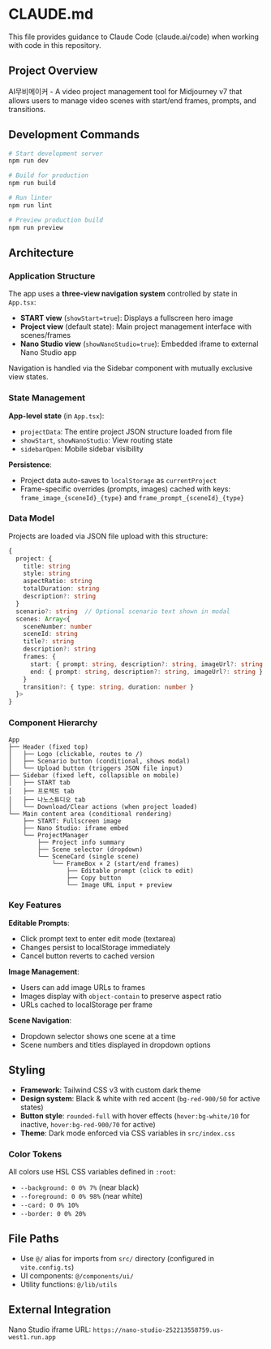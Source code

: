 # CLAUDE.md

This file provides guidance to Claude Code (claude.ai/code) when working with code in this repository.

## Project Overview

AI무비메이커 - A video project management tool for Midjourney v7 that allows users to manage video scenes with start/end frames, prompts, and transitions.

## Development Commands

```bash
# Start development server
npm run dev

# Build for production
npm run build

# Run linter
npm run lint

# Preview production build
npm run preview
```

## Architecture

### Application Structure

The app uses a **three-view navigation system** controlled by state in `App.tsx`:
- **START view** (`showStart=true`): Displays a fullscreen hero image
- **Project view** (default state): Main project management interface with scenes/frames
- **Nano Studio view** (`showNanoStudio=true`): Embedded iframe to external Nano Studio app

Navigation is handled via the Sidebar component with mutually exclusive view states.

### State Management

**App-level state** (in `App.tsx`):
- `projectData`: The entire project JSON structure loaded from file
- `showStart`, `showNanoStudio`: View routing state
- `sidebarOpen`: Mobile sidebar visibility

**Persistence**:
- Project data auto-saves to `localStorage` as `currentProject`
- Frame-specific overrides (prompts, images) cached with keys: `frame_image_{sceneId}_{type}` and `frame_prompt_{sceneId}_{type}`

### Data Model

Projects are loaded via JSON file upload with this structure:

```typescript
{
  project: {
    title: string
    style: string
    aspectRatio: string
    totalDuration: string
    description?: string
  }
  scenario?: string  // Optional scenario text shown in modal
  scenes: Array<{
    sceneNumber: number
    sceneId: string
    title?: string
    description?: string
    frames: {
      start: { prompt: string, description?: string, imageUrl?: string }
      end: { prompt: string, description?: string, imageUrl?: string }
    }
    transition?: { type: string, duration: number }
  }>
}
```

### Component Hierarchy

```
App
├── Header (fixed top)
│   ├── Logo (clickable, routes to /)
│   ├── Scenario button (conditional, shows modal)
│   └── Upload button (triggers JSON file input)
├── Sidebar (fixed left, collapsible on mobile)
│   ├── START tab
│   ├── 프로젝트 tab
│   ├── 나노스튜디오 tab
│   └── Download/Clear actions (when project loaded)
└── Main content area (conditional rendering)
    ├── START: Fullscreen image
    ├── Nano Studio: iframe embed
    └── ProjectManager
        ├── Project info summary
        ├── Scene selector (dropdown)
        └── SceneCard (single scene)
            └── FrameBox × 2 (start/end frames)
                ├── Editable prompt (click to edit)
                ├── Copy button
                └── Image URL input + preview
```

### Key Features

**Editable Prompts**:
- Click prompt text to enter edit mode (textarea)
- Changes persist to localStorage immediately
- Cancel button reverts to cached version

**Image Management**:
- Users can add image URLs to frames
- Images display with `object-contain` to preserve aspect ratio
- URLs cached to localStorage per frame

**Scene Navigation**:
- Dropdown selector shows one scene at a time
- Scene numbers and titles displayed in dropdown options

## Styling

- **Framework**: Tailwind CSS v3 with custom dark theme
- **Design system**: Black & white with red accent (`bg-red-900/50` for active states)
- **Button style**: `rounded-full` with hover effects (`hover:bg-white/10` for inactive, `hover:bg-red-900/70` for active)
- **Theme**: Dark mode enforced via CSS variables in `src/index.css`

### Color Tokens

All colors use HSL CSS variables defined in `:root`:
- `--background: 0 0% 7%` (near black)
- `--foreground: 0 0% 98%` (near white)
- `--card: 0 0% 10%`
- `--border: 0 0% 20%`

## File Paths

- Use `@/` alias for imports from `src/` directory (configured in `vite.config.ts`)
- UI components: `@/components/ui/`
- Utility functions: `@/lib/utils`

## External Integration

Nano Studio iframe URL: `https://nano-studio-252213558759.us-west1.run.app`